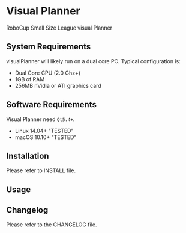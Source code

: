 Visual Planner
=====

RoboCup Small Size League visual Planner


System Requirements
-----------------------

visualPlanner will likely run on a dual core PC.
Typical configuration is:

- Dual Core CPU (2.0 Ghz+)
- 1GB of RAM
- 256MB nVidia or ATI graphics card


Software Requirements
---------------------

Visual Planner need `Qt5.4+`.

- Linux 14.04+ "TESTED"
- macOS 10.10+ "TESTED"

Installation
------------

Please refer to INSTALL file.


Usage
-----



Changelog
---------

Please refer to the CHANGELOG file.

